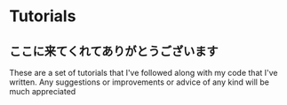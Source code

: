 # Tutorials

## ここに来てくれてありがとうございます

These are a set of tutorials that I've followed along with my code that I've written.
Any suggestions or improvements or advice of any kind will be much appreciated
